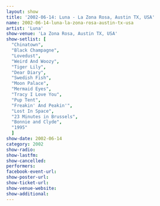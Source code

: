 ```yaml
---
layout: show
title: '2002-06-14: Luna - La Zona Rosa, Austin TX, USA'
name: 2002-06-14-luna-la-zona-rosa-austin-tx-usa
artist: 'Luna'
show-venue: 'La Zona Rosa, Austin TX, USA'
show-setlist: [
  "Chinatown",
  "Black Champagne",
  "Lovedust",
  "Weird And Woozy",
  "Tiger Lily",
  "Dear Diary",
  "Swedish Fish",
  "Moon Palace",
  "Mermaid Eyes",
  "Tracy I Love You",
  "Pup Tent",
  "Freakin' And Peakin'",
  "Lost In Space",
  "23 Minutes in Brussels",
  "Bonnie and Clyde",
  "1995"
  ]
show-date: 2002-06-14
category: 2002
show-radio: 
show-lastfm: 
show-cancelled: 
performers: 
facebook-event-url: 
show-poster-url: 
show-ticket-url: 
show-venue-website: 
show-additional: 
---
```


